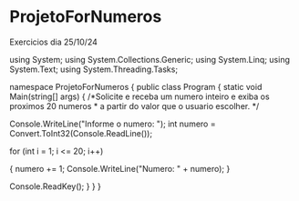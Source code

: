 # ProjetoForNumeros
Exercicios dia 25/10/24

using System;
using System.Collections.Generic;
using System.Linq;
using System.Text;
using System.Threading.Tasks;

namespace ProjetoForNumeros
{
    public class Program
    {
        static void Main(string[] args)
        {
            /*Solicite e receba um numero inteiro e exiba os proximos 20 numeros
             * a partir do valor que o usuario escolher.
            */

Console.WriteLine("Informe o numero: ");
            int numero = Convert.ToInt32(Console.ReadLine());

for (int i = 1; i <= 20; i++)
                
{
                numero += 1; 
                Console.WriteLine("Numero: " + numero);
            }

Console.ReadKey();
        }
    }
}
